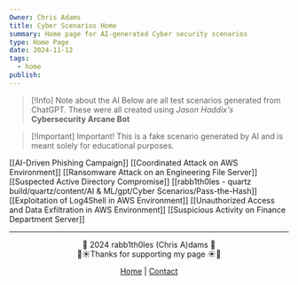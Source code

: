 ```yaml
---
Owner: Chris Adams
title: Cyber Scenarios Home
summary: Home page for AI-generated Cyber security scenarios
type: Home Page
date: 2024-11-12
tags:
  - home
publish:
---
```

> [!Info] Note about the AI
> Below are all test scenarios generated from ChatGPT. These were all created using *Jason Haddix's* **Cybersecurity Arcane Bot**

> [!Important] Important!
> This is a fake scenario generated by AI and is meant solely for educational purposes. 

[[AI-Driven Phishing Campaign]]
[[Coordinated Attack on AWS Environment]]
[[Ransomware Attack on an Engineering File Server]]
[[Suspected Active Directory Compromise]]
[[rabb1th0les - quartz build/quartz/content/AI & ML/gpt/Cyber Scenarios/Pass-the-Hash]]
[[Exploitation of Log4Shell in AWS Environment]]
[[Unauthorized Access and Data Exfiltration in AWS Environment]]
[[Suspicious Activity on Finance Department Server]]

---
<div style="text-align: center;">
	<div class="gradient-text">👾 2024 rabb1th0les (Chris A)dams 👾</div> 
	🌴☀Thanks for supporting my page ☀🌴
	<nav>
		<ul style="list-style: none; padding: 0;">
			<div style="text-align: center;">
				<li><a href="index.html">Home</a> | <a href="Contact.html">Contact</a></li>
			</div>
		</ul>
	</nav>	
</div>